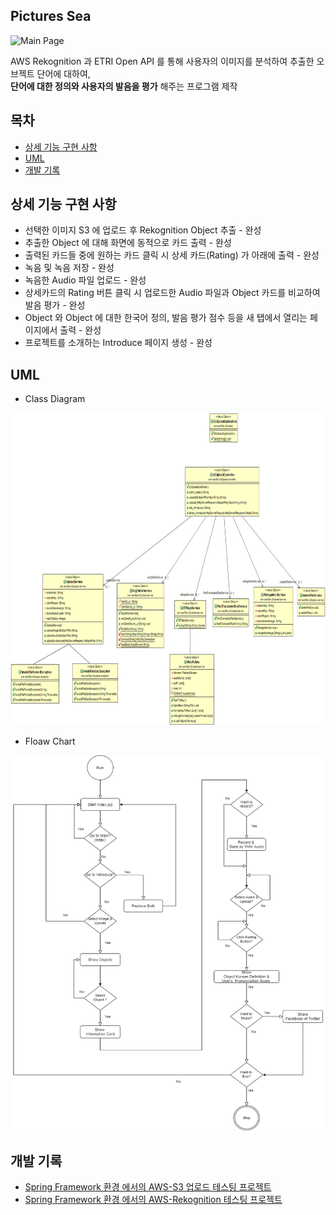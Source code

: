 ## Pictures Sea

![Main Page](https://user-images.githubusercontent.com/31675804/141615048-78f8ccf2-0bf2-4a57-88b4-f089a161c526.PNG)

AWS Rekognition 과 ETRI Open API 를 통해 사용자의 이미지를 분석하여 추출한 오브젝트 단어에 대하여, <br/> **단어에 대한 정의와 사용자의 발음을 평가** 해주는 프로그램 제작

## 목차

* [상세 기능 구현 사항](#상세-기능-구현-사항)
* [UML](#UML)
* [개발 기록](#개발-기록)


## 상세 기능 구현 사항

* 선택한 이미지 S3 에 업로드 후 Rekognition Object 추출 - 완성
* 추출한 Object 에 대해 화면에 동적으로 카드 출력 - 완성
* 출력된 카드들 중에 원하는 카드 클릭 시 상세 카드(Rating) 가 아래에 출력 - 완성
* 녹음 및 녹음 저장 - 완성
* 녹음한 Audio 파일 업로드 - 완성
* 상세카드의 Rating 버튼 클릭 시 업로드한 Audio 파일과 Object 카드를 비교하여 발음 평가 - 완성
* Object 와 Object 에 대한 한국어 정의, 발음 평가 점수 등을 새 탭에서 열리는 페이지에서 출력 - 완성
* 프로젝트를 소개하는 Introduce 페이지 생성 - 완성


## UML

* Class Diagram

<img src="https://github.com/jee00609/Pictures_Sea/blob/master/src/main/resources/static/uml/Class%20Diagram.png"  width="900" height="500"/>

* Floaw Chart

<img src="https://github.com/jee00609/Pictures_Sea/blob/master/src/main/resources/static/uml/Flow%20Chart.png"  width="500" height="600"/>

## 개발 기록

* [Spring Framework 환경 에서의 AWS-S3 업로드 테스팅 프로젝트](https://github.com/jee00609/aws-s3Uplaod-Upgrade-Demo)
* [Spring Framework 환경 에서의 AWS-Rekognition 테스팅 프로젝트](https://github.com/jee00609/aws-rekognition-Demo)
